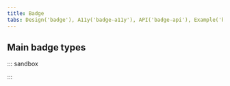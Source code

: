 ```yaml
---
title: Badge
tabs: Design('badge'), A11y('badge-a11y'), API('badge-api'), Example('badge-code'), Changelog('badge-changelog')
---
```


## Main badge types

::: sandbox

<script lang="tsx">
  export Demo from 'stories/components/badge/docs/examples/badge_main_types.tsx';
</script>

:::
